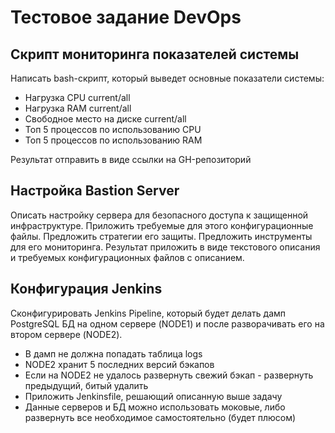 # Тестовое задание DevOps

## Скрипт мониторинга показателей системы

Написать bash-скрипт, который выведет основные показатели системы:
  - Нагрузка CPU current/all
  - Нагрузка RAM current/all
  - Свободное место на диске current/all
  - Топ 5 процессов по использованию CPU
  - Топ 5 процессов по использованию RAM

Результат отправить в виде ссылки на GH-репозиторий

## Настройка Bastion Server
Описать настройку сервера для безопасного доступа к защищенной инфраструктуре. Приложить требуемые для этого конфигурационные файлы. Предложить стратегии его защиты. Предложить инструменты для его мониторинга. Результат приложить в виде текстового описания и требуемых конфигурационных файлов с описанием.

## Конфигурация Jenkins
Сконфигурировать Jenkins Pipeline, который будет делать дамп PostgreSQL БД на одном сервере (NODE1) и после разворачивать его на втором сервере (NODE2).
  - В дамп не должна попадать таблица logs
  - NODE2 хранит 5 последних версий бэкапов
  - Если на NODE2 не удалось развернуть свежий бэкап - развернуть предыдущий, битый удалить
  - Приложить Jenkinsfile, решающий описанную выше задачу
  - Данные серверов и БД можно использовать моковые, либо развернуть все необходимое самостоятельно (будет плюсом)
